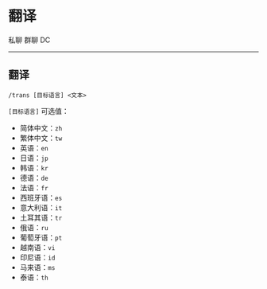 # 翻译
<span class="span-friend">私聊</span>
<span class="span-group">群聊</span>
<span class="span-discord">DC</span>

---

## 翻译
```
/trans [目标语言] <文本>
```
`[目标语言]` 可选值：
- 简体中文：`zh`
- 繁体中文：`tw`
- 英语：`en`
- 日语：`jp`
- 韩语：`kr`
- 德语：`de`
- 法语：`fr`
- 西班牙语：`es`
- 意大利语：`it`
- 土耳其语：`tr`
- 俄语：`ru`
- 葡萄牙语：`pt`
- 越南语：`vi`
- 印尼语：`id`
- 马来语：`ms`
- 泰语：`th`